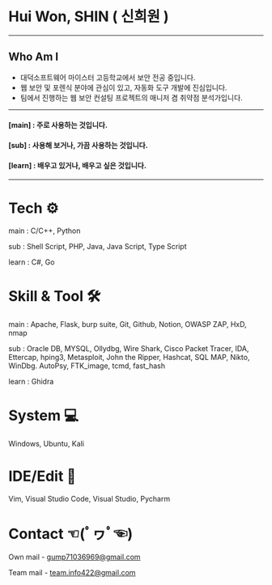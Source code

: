 # Hui Won, SHIN ( 신희원 ) 

* * *
## Who Am I
+ 대덕소프트웨어 마이스터 고등학교에서 보안 전공 중입니다.
+ 웹 보안 및 포렌식 분야에 관심이 있고, 자동화 도구 개발에 진심입니다.
+ 팀에서 진행하는 웹 보안 컨설팅 프로젝트의 매니저 겸 취약점 분석가입니다.
* * *

#### [main] : 주로 사용하는 것입니다.
#### [sub] : 사용해 보거나, 가끔 사용하는 것입니다.
#### [learn] : 배우고 있거나, 배우고 싶은 것입니다.

* * *

# Tech ⚙
main : C/C++, Python

sub : Shell Script, PHP, Java, Java Script, Type Script 

learn : C#, Go

# Skill & Tool 🛠
main : Apache, Flask, burp suite, Git, Github, Notion, OWASP ZAP, HxD, nmap

sub : Oracle DB, MYSQL, Ollydbg, Wire Shark, Cisco Packet Tracer, IDA, Ettercap, hping3, Metasploit, John the Ripper, Hashcat, SQL MAP, Nikto, WinDbg. AutoPsy, FTK_image, tcmd, fast_hash

learn : Ghidra

# System 💻
Windows, Ubuntu, Kali

# IDE/Edit 🧰
Vim, Visual Studio Code, Visual Studio, Pycharm

# Contact ☜(ﾟヮﾟ☜)
Own mail - gump71036969@gmail.com

Team mail - team.info422@gmail.com
